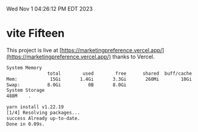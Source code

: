 Wed Nov  1 04:26:12 PM EDT 2023

# vite Fifteen


This project is live at [https://marketingpreference.vercel.app/](https://marketingpreference.vercel.app/) thanks to Vercel.

```bash
System Memory
               total        used        free      shared  buff/cache   available
Mem:            15Gi       1.4Gi       3.3Gi       260Mi        10Gi        13Gi
Swap:          8.0Gi          0B       8.0Gi
System Storage
488M	.
```
```bash
yarn install v1.22.19
[1/4] Resolving packages...
success Already up-to-date.
Done in 0.09s.
```
